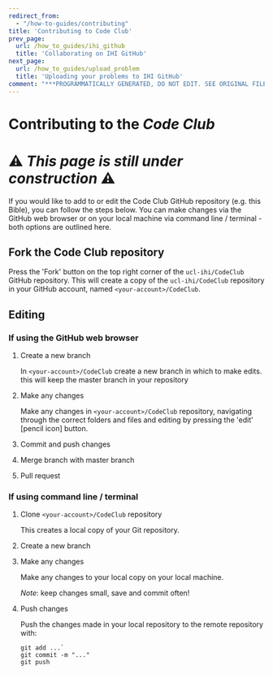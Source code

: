 ```yaml
---
redirect_from:
  - "/how-to-guides/contributing"
title: 'Contributing to Code Club'
prev_page:
  url: /how_to_guides/ihi_github
  title: 'Collaborating on IHI GitHub'
next_page:
  url: /how_to_guides/upload_problem
  title: 'Uploading your problems to IHI GitHub'
comment: "***PROGRAMMATICALLY GENERATED, DO NOT EDIT. SEE ORIGINAL FILES IN /content***"
---
```

# Contributing to the _Code Club_

# ⚠️ _This page is still under construction_ ⚠️

If you would like to add to or edit the Code Club GitHub repository (e.g. this Bible), you can follow the steps below. You can make changes via the GitHub web browser or on your local machine via command line / terminal - both options are outlined here.

## Fork the Code Club repository
Press the 'Fork' button on the top right corner of the `ucl-ihi/CodeClub` GitHub repository.
This will create a copy of the `ucl-ihi/CodeClub` repository in your GitHub account, named `<your-account>/CodeClub`.

## Editing
### If using the GitHub web browser
1. Create a new branch

	In `<your-account>/CodeClub` create a new branch in which to make edits.
	this will keep the master branch in your repository
1. Make any changes

	Make any changes in `<your-account>/CodeClub` repository, navigating through the correct folders and files and editing by pressing the 'edit' [pencil icon] button.
1. Commit and push changes
1. Merge branch with master branch
1. Pull request

### If using command line / terminal
1. Clone `<your-account>/CodeClub` repository

	This creates a local copy of your Git repository.
1. Create a new branch

1. Make any changes

	Make any changes to your local copy on your local machine.

	_Note_: keep changes small, save and commit often!

1. Push changes

	Push the changes made in your local repository to the remote repository with:

	```
	git add ...`
	git commit -m "..."
	git push
	```
